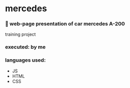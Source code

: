 # mercedes
### 🚗 web-page presentation of car mercedes A-200

training project
### executed: by me
### languages used:
- JS
- HTML
- CSS
